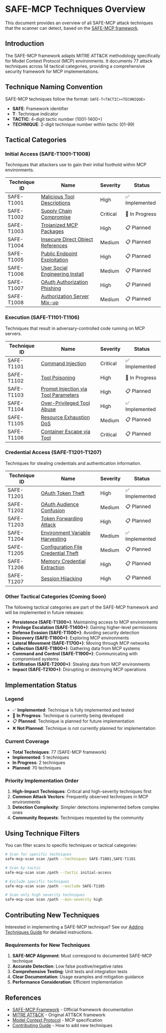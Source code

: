 # SAFE-MCP Techniques Overview

This document provides an overview of all SAFE-MCP attack techniques that the scanner can detect, based on the [SAFE-MCP framework](https://github.com/fkautz/safe-mcp).

## Introduction

The SAFE-MCP framework adapts MITRE ATT&CK methodology specifically for Model Context Protocol (MCP) environments. It documents 77 attack techniques across 14 tactical categories, providing a comprehensive security framework for MCP implementations.

## Technique Naming Convention

SAFE-MCP techniques follow the format: `SAFE-T<TACTIC><TECHNIQUE>`
- **SAFE**: Framework identifier
- **T**: Technique indicator
- **TACTIC**: 4-digit tactic number (1001-1400+)
- **TECHNIQUE**: 2-digit technique number within tactic (01-99)

## Tactical Categories

### Initial Access (SAFE-T1001-T1008)
Techniques that attackers use to gain their initial foothold within MCP environments.

| Technique ID | Name | Severity | Status |
|--------------|------|----------|--------|
| SAFE-T1001 | [Malicious Tool Descriptions](initial-access.md#safe-t1001) | High | ✅ Implemented |
| SAFE-T1002 | [Supply Chain Compromise](initial-access.md#safe-t1002) | Critical | 🚧 In Progress |
| SAFE-T1003 | [Trojanized MCP Packages](initial-access.md#safe-t1003) | High | 📋 Planned |
| SAFE-T1004 | [Insecure Direct Object References](initial-access.md#safe-t1004) | Medium | 📋 Planned |
| SAFE-T1005 | [Public Endpoint Exploitation](initial-access.md#safe-t1005) | High | 📋 Planned |
| SAFE-T1006 | [User Social Engineering Install](initial-access.md#safe-t1006) | Medium | 📋 Planned |
| SAFE-T1007 | [OAuth Authorization Phishing](initial-access.md#safe-t1007) | High | 📋 Planned |
| SAFE-T1008 | [Authorization Server Mix-up](initial-access.md#safe-t1008) | Medium | 📋 Planned |

### Execution (SAFE-T1101-T1106)
Techniques that result in adversary-controlled code running on MCP servers.

| Technique ID | Name | Severity | Status |
|--------------|------|----------|--------|
| SAFE-T1101 | [Command Injection](execution.md#safe-t1101) | Critical | ✅ Implemented |
| SAFE-T1102 | [Tool Poisoning](execution.md#safe-t1102) | High | 🚧 In Progress |
| SAFE-T1103 | [Prompt Injection via Tool Parameters](execution.md#safe-t1103) | High | 📋 Planned |
| SAFE-T1104 | [Over-Privileged Tool Abuse](execution.md#safe-t1104) | High | ✅ Implemented |
| SAFE-T1105 | [Resource Exhaustion DoS](execution.md#safe-t1105) | Medium | 📋 Planned |
| SAFE-T1106 | [Container Escape via Tool](execution.md#safe-t1106) | Critical | 📋 Planned |

### Credential Access (SAFE-T1201-T1207)
Techniques for stealing credentials and authentication information.

| Technique ID | Name | Severity | Status |
|--------------|------|----------|--------|
| SAFE-T1201 | [OAuth Token Theft](credential-access.md#safe-t1201) | High | ✅ Implemented |
| SAFE-T1202 | [OAuth Audience Confusion](credential-access.md#safe-t1202) | Medium | 📋 Planned |
| SAFE-T1203 | [Token Forwarding Attack](credential-access.md#safe-t1203) | High | 📋 Planned |
| SAFE-T1204 | [Environment Variable Harvesting](credential-access.md#safe-t1204) | Medium | ✅ Implemented |
| SAFE-T1205 | [Configuration File Credential Theft](credential-access.md#safe-t1205) | Medium | 📋 Planned |
| SAFE-T1206 | [Memory Credential Extraction](credential-access.md#safe-t1206) | High | 📋 Planned |
| SAFE-T1207 | [Session Hijacking](credential-access.md#safe-t1207) | High | 📋 Planned |

### Other Tactical Categories (Coming Soon)

The following tactical categories are part of the SAFE-MCP framework and will be implemented in future releases:

- **Persistence (SAFE-T1300+)**: Maintaining access to MCP environments
- **Privilege Escalation (SAFE-T1400+)**: Gaining higher-level permissions
- **Defense Evasion (SAFE-T1500+)**: Avoiding security detection
- **Discovery (SAFE-T1600+)**: Exploring MCP environments
- **Lateral Movement (SAFE-T1700+)**: Moving through MCP networks
- **Collection (SAFE-T1800+)**: Gathering data from MCP systems
- **Command and Control (SAFE-T1900+)**: Communicating with compromised systems
- **Exfiltration (SAFE-T2000+)**: Stealing data from MCP environments
- **Impact (SAFE-T2100+)**: Disrupting or destroying MCP operations

## Implementation Status

### Legend
- ✅ **Implemented**: Technique is fully implemented and tested
- 🚧 **In Progress**: Technique is currently being developed
- 📋 **Planned**: Technique is planned for future implementation
- ❌ **Not Planned**: Technique is not currently planned for implementation

### Current Coverage
- **Total Techniques**: 77 (SAFE-MCP framework)
- **Implemented**: 5 techniques
- **In Progress**: 2 techniques
- **Planned**: 70 techniques

### Priority Implementation Order
1. **High-Impact Techniques**: Critical and high-severity techniques first
2. **Common Attack Vectors**: Frequently observed techniques in MCP environments
3. **Detection Complexity**: Simpler detections implemented before complex ones
4. **Community Requests**: Techniques requested by the community

## Using Technique Filters

You can filter scans to specific techniques or tactical categories:

```bash
# Scan for specific techniques
safe-mcp-scan scan /path --techniques SAFE-T1001,SAFE-T1101

# Scan by tactic
safe-mcp-scan scan /path --tactic initial-access

# Exclude specific techniques
safe-mcp-scan scan /path --exclude SAFE-T1105

# Scan only high severity techniques
safe-mcp-scan scan /path --min-severity high
```

## Contributing New Techniques

Interested in implementing a SAFE-MCP technique? See our [Adding Techniques Guide](../contributing/adding-techniques.md) for detailed instructions.

### Requirements for New Techniques
1. **SAFE-MCP Alignment**: Must correspond to documented SAFE-MCP technique
2. **Accurate Detection**: Low false positive/negative rates
3. **Comprehensive Testing**: Unit tests and integration tests
4. **Clear Documentation**: Usage examples and mitigation guidance
5. **Performance Consideration**: Efficient implementation

## References

- [SAFE-MCP Framework](https://github.com/fkautz/safe-mcp) - Official framework documentation
- [MITRE ATT&CK](https://attack.mitre.org/) - Original ATT&CK framework
- [Model Context Protocol](https://github.com/modelcontextprotocol) - MCP specification
- [Contributing Guide](../contributing/adding-techniques.md) - How to add new techniques